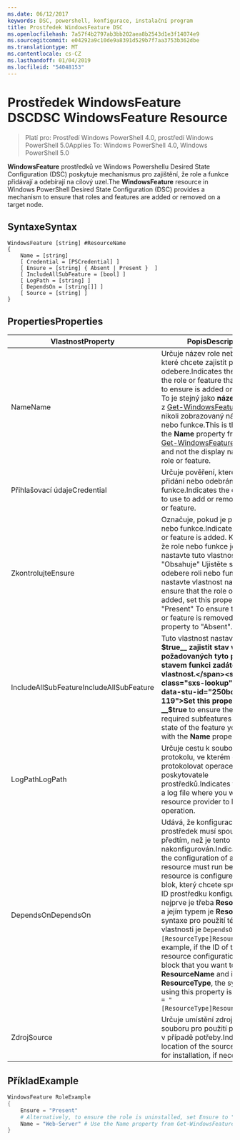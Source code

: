 ```yaml
---
ms.date: 06/12/2017
keywords: DSC, powershell, konfigurace, instalační program
title: Prostředek WindowsFeature DSC
ms.openlocfilehash: 7a57f4b2797ab3bb202aea8b2543d1e3f14074e9
ms.sourcegitcommit: e04292a9c10de9a8391d529b7f7aa3753b362dbe
ms.translationtype: MT
ms.contentlocale: cs-CZ
ms.lasthandoff: 01/04/2019
ms.locfileid: "54048153"
---
```

# <a name="dsc-windowsfeature-resource"></a><span data-ttu-id="250bc-103">Prostředek WindowsFeature DSC</span><span class="sxs-lookup"><span data-stu-id="250bc-103">DSC WindowsFeature Resource</span></span>

> <span data-ttu-id="250bc-104">Platí pro: Prostředí Windows PowerShell 4.0, prostředí Windows PowerShell 5.0</span><span class="sxs-lookup"><span data-stu-id="250bc-104">Applies To: Windows PowerShell 4.0, Windows PowerShell 5.0</span></span>

<span data-ttu-id="250bc-105">**WindowsFeature** prostředků ve Windows Powershellu Desired State Configuration (DSC) poskytuje mechanismus pro zajištění, že role a funkce přidávají a odebírají na cílový uzel.</span><span class="sxs-lookup"><span data-stu-id="250bc-105">The **WindowsFeature** resource in Windows PowerShell Desired State Configuration (DSC) provides a mechanism to ensure that roles and features are added or removed on a target node.</span></span>

## <a name="syntax"></a><span data-ttu-id="250bc-106">Syntaxe</span><span class="sxs-lookup"><span data-stu-id="250bc-106">Syntax</span></span>

```
WindowsFeature [string] #ResourceName
{
    Name = [string]
    [ Credential = [PSCredential] ]
    [ Ensure = [string] { Absent | Present }  ]
    [ IncludeAllSubFeature = [bool] ]
    [ LogPath = [string] ]
    [ DependsOn = [string[]] ]
    [ Source = [string] ]
}
```

## <a name="properties"></a><span data-ttu-id="250bc-107">Properties</span><span class="sxs-lookup"><span data-stu-id="250bc-107">Properties</span></span>

|  <span data-ttu-id="250bc-108">Vlastnost</span><span class="sxs-lookup"><span data-stu-id="250bc-108">Property</span></span>  |  <span data-ttu-id="250bc-109">Popis</span><span class="sxs-lookup"><span data-stu-id="250bc-109">Description</span></span>   |
|---|---|
| <span data-ttu-id="250bc-110">Name</span><span class="sxs-lookup"><span data-stu-id="250bc-110">Name</span></span>| <span data-ttu-id="250bc-111">Určuje název role nebo funkce, které chcete zajistit přidá nebo odebere.</span><span class="sxs-lookup"><span data-stu-id="250bc-111">Indicates the name of the role or feature that you want to ensure is added or removed.</span></span> <span data-ttu-id="250bc-112">To je stejný jako __název__ vlastnost z [Get-WindowsFeature](/powershell/module/servermanager/Get-WindowsFeature) rutiny a nikoli zobrazovaný název role nebo funkce.</span><span class="sxs-lookup"><span data-stu-id="250bc-112">This is the same as the __Name__ property from the [Get-WindowsFeature](/powershell/module/servermanager/Get-WindowsFeature) cmdlet, and not the display name of the role or feature.</span></span>|
| <span data-ttu-id="250bc-113">Přihlašovací údaje</span><span class="sxs-lookup"><span data-stu-id="250bc-113">Credential</span></span>| <span data-ttu-id="250bc-114">Určuje pověření, které slouží k přidání nebo odebrání role nebo funkce.</span><span class="sxs-lookup"><span data-stu-id="250bc-114">Indicates the credentials to use to add or remove the role or feature.</span></span>|
| <span data-ttu-id="250bc-115">Zkontrolujte</span><span class="sxs-lookup"><span data-stu-id="250bc-115">Ensure</span></span>| <span data-ttu-id="250bc-116">Označuje, pokud je přidána role nebo funkce.</span><span class="sxs-lookup"><span data-stu-id="250bc-116">Indicates if the role or feature is added.</span></span> <span data-ttu-id="250bc-117">K zajištění, že role nebo funkce je přidána, nastavte tuto vlastnost na "Obsahuje" Ujistěte se, že se odebere roli nebo funkci, nastavte vlastnost na "Chybí".</span><span class="sxs-lookup"><span data-stu-id="250bc-117">To ensure that the role or feature is added, set this property to "Present" To ensure that the role or feature is removed, set the property to "Absent".</span></span>|
| <span data-ttu-id="250bc-118">IncludeAllSubFeature</span><span class="sxs-lookup"><span data-stu-id="250bc-118">IncludeAllSubFeature</span></span>| <span data-ttu-id="250bc-119">Tuto vlastnost nastavte na __$true__ zajistit stav všech požadovaných tyto položky se stavem funkci zadáte __název__ vlastnost.</span><span class="sxs-lookup"><span data-stu-id="250bc-119">Set this property to __$true__ to ensure the state of all required subfeatures with the state of the feature you specify with the __Name__ property.</span></span>|
| <span data-ttu-id="250bc-120">LogPath</span><span class="sxs-lookup"><span data-stu-id="250bc-120">LogPath</span></span>| <span data-ttu-id="250bc-121">Určuje cestu k souboru protokolu, ve kterém chcete protokolovat operace poskytovatele prostředků.</span><span class="sxs-lookup"><span data-stu-id="250bc-121">Indicates the path to a log file where you want the resource provider to log the operation.</span></span>|
| <span data-ttu-id="250bc-122">DependsOn</span><span class="sxs-lookup"><span data-stu-id="250bc-122">DependsOn</span></span>| <span data-ttu-id="250bc-123">Udává, že konfigurace jiný prostředek musí spouštět předtím, než je tento prostředek nakonfigurován.</span><span class="sxs-lookup"><span data-stu-id="250bc-123">Indicates that the configuration of another resource must run before this resource is configured.</span></span> <span data-ttu-id="250bc-124">Pokud blok, který chcete spustit skript ID prostředku konfigurace nejprve je třeba __ResourceName__ a jejím typem je __ResourceType__, syntaxe pro použití této vlastnosti je `DependsOn = "[ResourceType]ResourceName"`.</span><span class="sxs-lookup"><span data-stu-id="250bc-124">For example, if the ID of the resource configuration script block that you want to run first is __ResourceName__ and its type is __ResourceType__, the syntax for using this property is `DependsOn = "[ResourceType]ResourceName"`.</span></span>|
| <span data-ttu-id="250bc-125">Zdroj</span><span class="sxs-lookup"><span data-stu-id="250bc-125">Source</span></span>| <span data-ttu-id="250bc-126">Určuje umístění zdrojového souboru pro použití pro instalaci, v případě potřeby.</span><span class="sxs-lookup"><span data-stu-id="250bc-126">Indicates the location of the source file to use for installation, if necessary.</span></span>|

## <a name="example"></a><span data-ttu-id="250bc-127">Příklad</span><span class="sxs-lookup"><span data-stu-id="250bc-127">Example</span></span>
```powershell
WindowsFeature RoleExample
{
    Ensure = "Present"
    # Alternatively, to ensure the role is uninstalled, set Ensure to "Absent"
    Name = "Web-Server" # Use the Name property from Get-WindowsFeature
}
```